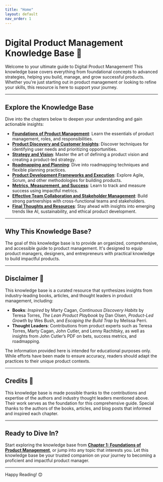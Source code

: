 ```yaml
---
title: "Home"
layout: default
nav_order: 1
---
```


# Digital Product Management Knowledge Base 🚀

Welcome to your ultimate guide to Digital Product Management! This knowledge base covers everything from foundational concepts to advanced strategies, helping you build, manage, and grow successful products. Whether you're just starting out in product management or looking to refine your skills, this resource is here to support your journey.

---

## Explore the Knowledge Base

Dive into the chapters below to deepen your understanding and gain actionable insights:

- **[Foundations of Product Management](docs/1-foundations-of-product-management/)**: Learn the essentials of product management, roles, and responsibilities.
- **[Product Discovery and Customer Insights](docs/2-product-discovery-and-customer-insights/)**: Discover techniques for identifying user needs and prioritizing opportunities.
- **[Strategy and Vision](docs/3-strategy-and-vision/)**: Master the art of defining a product vision and creating a product-led strategy.
- **[Roadmapping and Planning](docs/4-roadmapping-and-planning/)**: Dive into roadmapping techniques and flexible planning practices.
- **[Product Development Frameworks and Execution](docs/5-product-development-frameworks-and-execution/)**: Explore Agile, Scrum, and other methodologies for building products.
- **[Metrics, Measurement, and Success](docs/6-metrics-measurement-and-success/)**: Learn to track and measure success using impactful metrics.
- **[Effective Team Collaboration and Stakeholder Management](docs/7-effective-team-collaboration-and-stakeholder-management/)**: Build strong partnerships with cross-functional teams and stakeholders.
- **[Final Thoughts and Resources](docs/8-final-thoughts-and-resources)**: Stay ahead with insights into emerging trends like AI, sustainability, and ethical product development.

---

## Why This Knowledge Base?

The goal of this knowledge base is to provide an organized, comprehensive, and accessible guide to product management. It's designed to equip product managers, designers, and entrepreneurs with practical knowledge to build impactful products.

---

## Disclaimer 📢

This knowledge base is a curated resource that synthesizes insights from industry-leading books, articles, and thought leaders in product management, including:

- **Books**: *Inspired* by Marty Cagan, *Continuous Discovery Habits* by Teresa Torres, *The Lean Product Playbook* by Dan Olsen, *Product-Led Growth* by Wes Bush, and *Escaping the Build Trap* by Melissa Perri.
- **Thought Leaders**: Contributions from product experts such as Teresa Torres, Marty Cagan, John Cutler, and Lenny Rachitsky, as well as insights from John Cutler’s PDF on bets, success metrics, and roadmapping.

The information provided here is intended for educational purposes only. While efforts have been made to ensure accuracy, readers should adapt the practices to their unique product contexts.

---

## Credits 🙏

This knowledge base is made possible thanks to the contributions and expertise of the authors and industry thought leaders mentioned above. Their work serves as the foundation for this comprehensive guide. Special thanks to the authors of the books, articles, and blog posts that informed and inspired each chapter.

---

## Ready to Dive In?

Start exploring the knowledge base from **[Chapter 1: Foundations of Product Management](docs/1-foundations-of-product-management/)**, or jump into any topic that interests you. Let this knowledge base be your trusted companion on your journey to becoming a proficient and impactful product manager.

---

Happy Reading! 😊